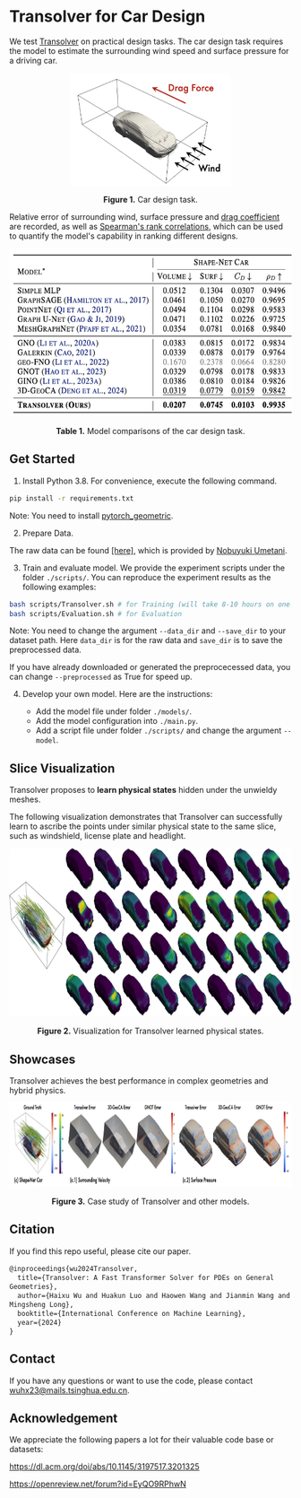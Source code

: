 # Transolver for Car Design

We test [Transolver](https://arxiv.org/abs/2402.02366) on practical design tasks. The car design task requires the model to estimate the surrounding wind speed and surface pressure for a driving car.

<p align="center">
<img src=".\fig\task.png" height = "200" alt="" align=center />
<br><br>
<b>Figure 1.</b> Car design task. 
</p>

Relative error of surrounding wind, surface pressure and [drag coefficient](https://en.wikipedia.org/wiki/Drag_coefficient) are recorded, as well as [Spearman's rank correlations](https://en.wikipedia.org/wiki/Spearman%27s_rank_correlation_coefficient), which can be used to quantify the model's capability in ranking different designs.

<p align="center">
<img src=".\fig\results.png" height = "300" alt="" align=center />
<br><br>
<b>Table 1.</b> Model comparisons of the car design task. 
</p>


## Get Started

1. Install Python 3.8. For convenience, execute the following command.

```bash
pip install -r requirements.txt
```

Note: You need to install [pytorch_geometric](https://github.com/pyg-team/pytorch_geometric).

2. Prepare Data.

The raw data can be found [[here]](http://www.nobuyuki-umetani.com/publication/mlcfd_data.zip), which is provided by [Nobuyuki Umetani](https://dl.acm.org/doi/abs/10.1145/3197517.3201325).

3. Train and evaluate model. We provide the experiment scripts under the folder `./scripts/`. You can reproduce the experiment results as the following examples:

```bash
bash scripts/Transolver.sh # for Training (will take 8-10 hours on one single A100)
bash scripts/Evaluation.sh # for Evaluation
```

Note: You need to change the argument `--data_dir` and `--save_dir` to your dataset path. Here `data_dir` is for the raw data and `save_dir` is to save the preprocessed data.

If you have already downloaded or generated the preprocecessed data, you can change `--preprocessed` as True for speed up.

4. Develop your own model. Here are the instructions:

   - Add the model file under folder `./models/`.
   - Add the model configuration into `./main.py`.
   - Add a script file under folder `./scripts/` and change the argument `--model`.

## Slice Visualization

Transolver proposes to **learn physical states** hidden under the unwieldy meshes. 

The following visualization demonstrates that Transolver can successfully learn to ascribe the points under similar physical state to the same slice, such as windshield, license plate and headlight.

<p align="center">
<img src=".\fig\car_slice_surf.pdf" height = "300" alt="" align=center />
<br><br>
<b>Figure 2.</b> Visualization for Transolver learned physical states. 
</p>


## Showcases

Transolver achieves the best performance in complex geometries and hybrid physics.

<p align="center">
<img src=".\fig\case_study.png" height = "150" alt="" align=center />
<br><br>
<b>Figure 3.</b> Case study of Transolver and other models. 
</p>


## Citation

If you find this repo useful, please cite our paper.

```
@inproceedings{wu2024Transolver,
  title={Transolver: A Fast Transformer Solver for PDEs on General Geometries},
  author={Haixu Wu and Huakun Luo and Haowen Wang and Jianmin Wang and Mingsheng Long},
  booktitle={International Conference on Machine Learning},
  year={2024}
}
```

## Contact

If you have any questions or want to use the code, please contact [wuhx23@mails.tsinghua.edu.cn](mailto:wuhx23@mails.tsinghua.edu.cn).

## Acknowledgement

We appreciate the following papers a lot for their valuable code base or datasets:

https://dl.acm.org/doi/abs/10.1145/3197517.3201325

https://openreview.net/forum?id=EyQO9RPhwN
